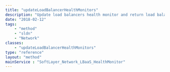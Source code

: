 ```yaml
---
title: "updateLoadBalancerHealthMonitors"
description: "Update load balancers health monitor and return load balancer object with listeners (frontend), pools (backend), health monitor server instances (members) and datacenter populated "
date: "2018-02-12"
tags:
    - "method"
    - "sldn"
    - "Network"
classes:
    - "updateLoadBalancerHealthMonitors"
type: "reference"
layout: "method"
mainService : "SoftLayer_Network_LBaaS_HealthMonitor"
---
```

